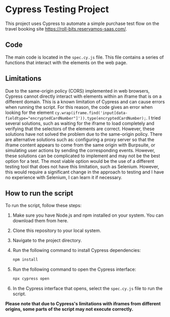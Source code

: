 # Cypress Testing Project

This project uses Cypress to automate a simple purchase test flow on the travel booking site https://roll-bits.reservamos-saas.com/.

## Code

The main code is located in the `spec.cy.js` file. This file contains a series of functions that interact with the elements on the web page.

## Limitations

Due to the same-origin policy (CORS) implemented in web browsers, Cypress cannot directly interact with elements within an iframe that is on a different domain. This is a known limitation of Cypress and can cause errors when running the script. For this reason, the code gives an error when looking for the element `cy.wrap(iframe.find('input[data-fieldtype="encryptedCardNumber"]')).type(encryptedCardNumber);`.
I tried several solutions, such as waiting for the iframe to load completely and verifying that the selectors of the elements are correct. However, these solutions have not solved the problem due to the same-origin policy.
There are alternative solutions such as: configuring a proxy server so that the iframe content appears to come from the same origin with Burpsuite, or simulating user actions by sending the corresponding events. However, these solutions can be complicated to implement and may not be the best option for a test.
The most viable option would be the use of a different testing tool that does not have this limitation, such as Selenium. However, this would require a significant change in the approach to testing and I have no experience with Selenium, I can learn it if necessary.

## How to run the script

To run the script, follow these steps:

1. Make sure you have Node.js and npm installed on your system. You can download them from here.

2. Clone this repository to your local system.

3. Navigate to the project directory.

4. Run the following command to install Cypress dependencies:

    ```bash
    npm install
    ```

5. Run the following command to open the Cypress interface:

    ```bash
    npx cypress open
    ```

6. In the Cypress interface that opens, select the `spec.cy.js` file to run the script.

**Please note that due to Cypress's limitations with iframes from different origins, some parts of the script may not execute correctly.**
